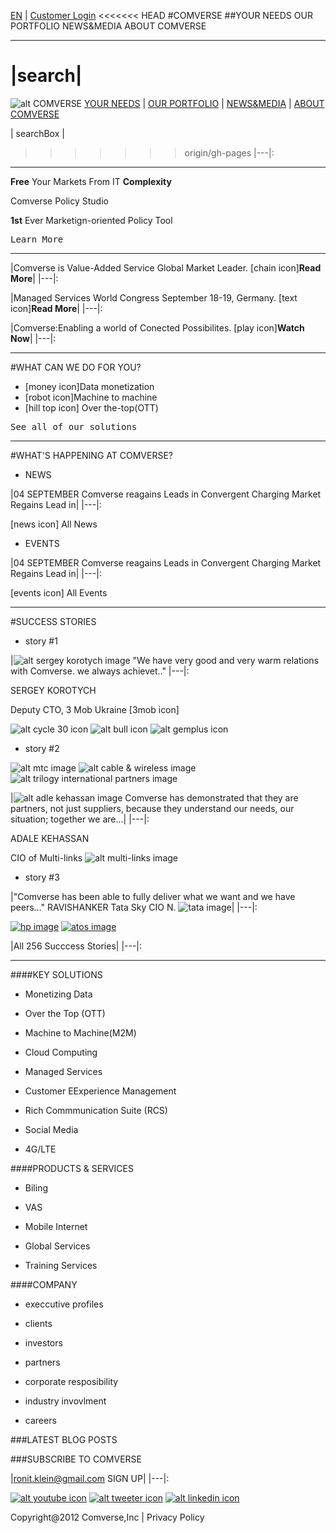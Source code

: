 [EN]("") | [Customer Login]("")
<<<<<<< HEAD
#COMVERSE 
##YOUR NEEDS  OUR PORTFOLIO  NEWS&MEDIA    ABOUT COMVERSE    
***
|search|
=======

![alt COMVERSE]("")
[YOUR NEEDS]("")  |  [OUR PORTFOLIO]("")  |  [NEWS&MEDIA]("") |    [ABOUT COMVERSE]("")   

|   searchBox    |
>>>>>>> origin/gh-pages
|---|:
***
**Free**  Your Markets From IT **Complexity**

Comverse Policy Studio

**1st** Ever Marketign-oriented Policy Tool

<kbd>Learn More<kbd>
***
|Comverse is Value-Added Service Global Market Leader. [chain icon]**Read More**|
|---|:

|Managed Services World Congress September 18-19, Germany. [text icon]**Read More**|
|---|:

|Comverse:Enabling a world of Conected Possibilites. [play icon]**Watch Now**|
|---|:
***

#WHAT CAN WE DO FOR YOU?

* [money icon]Data monetization
* [robot icon]Machine to machine
* [hill top icon] Over the-top(OTT)

<kbd>See all of our solutions <kbd>

***
#WHAT'S HAPPENING AT COMVERSE?

* NEWS

|04 SEPTEMBER Comverse reagains Leads in Convergent Charging Market Regains Lead in|
|---|:

[news icon] All News


* EVENTS

|04 SEPTEMBER Comverse reagains Leads in Convergent Charging Market Regains Lead in|
|---|:

[events icon] All Events

***

#SUCCESS STORIES

* story #1

|![alt sergey korotych image]("") "We have very good and very warm relations with Comverse. we always achievet.."
|---|:

SERGEY KOROTYCH

Deputy CTO, 3 Mob Ukraine [3mob icon]

![alt cycle 30 icon]("") ![alt bull icon]("") ![alt gemplus icon]("")

* story #2

![alt mtc image]("")
![alt cable & wireless image]("")
![alt trilogy international partners image]("")

|![alt adle kehassan image]("") Comverse has demonstrated that they are partners, not just suppliers, because they understand our needs, our situation; together we are...|
|---|:

ADALE KEHASSAN

CIO of Multi-links  ![alt multi-links image]("")

* story #3

|"Comverse has been able to fully deliver what we want and we have peers..."  RAVISHANKER Tata Sky CIO N. ![tata image]("")|
|---|:

[![hp image]("")]("") [![atos image]("")]("")

|All 256 Succcess Stories|
|---|:

***
####KEY SOLUTIONS

* Monetizing Data

* Over the Top (OTT)

* Machine to Machine(M2M)

* Cloud Computing

* Managed Services

* Customer EExperience Management

* Rich Commmunication Suite (RCS)

* Social Media

* 4G/LTE

####PRODUCTS & SERVICES

* Biling

* VAS

* Mobile Internet

* Global Services

* Training Services

####COMPANY

* execcutive profiles

* clients

* investors

* partners

* corporate resposibility

* industry invovlment

* careers

###LATEST BLOG POSTS   

###SUBSCRIBE TO COMVERSE

|ronit.klein@gmail.com  SIGN UP|
|---|:

[![alt youtube icon]("")]("") [![alt tweeter icon]("")]("") [![alt linkedin icon]("")]("")

Copyright@2012 Comverse,Inc | Privacy Policy
